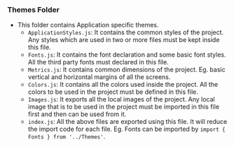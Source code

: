 ### Themes Folder
* This folder contains Application specific themes.
  * `ApplicationStyles.js`: It contains the common styles of the project. Any styles which are used in two or more files must be kept inside this file.
  * `Fonts.js`: It contains the font declaration and some basic font styles. All the third party fonts must declared in this file.
  * `Metrics.js`: It contains common dimensions of the project. Eg. basic vertical and horizontal margins of all the screens.
  * `Colors.js`: It contains all the colors used inside the project. All the colors to be used in the project must be defined in this file.
  * `Images.js`: It exports all the local images of the project. Any local image that is to be used in the project must be imported in this file first and then can be used from it.
  * `index.js`: All the above files are exported using this file. It will reduce the import code for each file. Eg. Fonts can be imported by `import { Fonts } from '../Themes'`.

